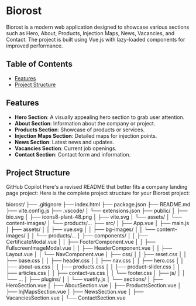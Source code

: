 # Biorost

Biorost is a modern web application designed to showcase various sections such as Hero, About, Products, Injection Maps, News, Vacancies, and Contact. The project is built using Vue.js with lazy-loaded components for improved performance.

## Table of Contents

- [Features](#features)
- [Project Structure](#project-structure)

## Features

- **Hero Section**: A visually appealing hero section to grab user attention.
- **About Section**: Information about the company or project.
- **Products Section**: Showcase of products or services.
- **Injection Maps Section**: Detailed maps for injection points.
- **News Section**: Latest news and updates.
- **Vacancies Section**: Current job openings.
- **Contact Section**: Contact form and information.

## Project Structure

GitHub Copilot
Here's a revised README that better fits a company landing page project:
Here is the complete project structure for your Biorost project:

biorost/
├── .gitignore
├── index.html
├── package.json
├── README.md
├── vite.config.js
├── .vscode/
│ └── extensions.json
├── public/
│ ├── bio.svg
│ ├── icons8-plant-48.png
│ ├── vite.svg
│ └── assets/
│ └── content-images/
│ └── products/...
├── src/
│ ├── App.vue
│ ├── main.js
│ ├── assets/
│ │ ├── vue.svg
│ │ ├── bg-images/
│ │ └── content-images/
│ │ └── products/...
│ ├── components/
│ │ ├── CertificateModal.vue
│ │ ├── FooterComponent.vue
│ │ ├── FullscreenImageModal.vue
│ │ ├── HeaderComponent.vue
│ │ ├── Layout.vue
│ │ └── NavComponent.vue
│ ├── css/
│ │ ├── reset.css
│ │ ├── base.css
│ │ ├── header.css
│ │ ├── nav.css
│ │ ├── hero.css
│ │ ├── about-us.css
│ │ ├── products.css
│ │ ├── product-slider.css
│ │ ├── articles.css
│ │ ├── contact-us.css
│ │ └── footer.css
│ ├── js/
│ │ └── ...
│ ├── plugins/
│ │ └── vuetify.js
│ └── sections/
│ ├── HeroSection.vue
│ ├── AboutSection.vue
│ ├── ProductsSection.vue
│ ├── InjMapsSection.vue
│ ├── NewsSection.vue
│ ├── VacanciesSection.vue
│ └── ContactSection.vue
